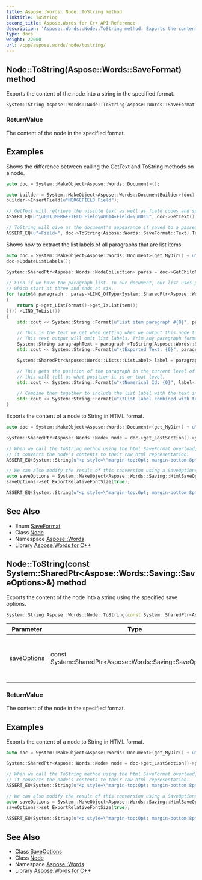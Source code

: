```yaml
---
title: Aspose::Words::Node::ToString method
linktitle: ToString
second_title: Aspose.Words for C++ API Reference
description: 'Aspose::Words::Node::ToString method. Exports the content of the node into a string in the specified format in C++.'
type: docs
weight: 22000
url: /cpp/aspose.words/node/tostring/
---
```

## Node::ToString(Aspose::Words::SaveFormat) method


Exports the content of the node into a string in the specified format.

```cpp
System::String Aspose::Words::Node::ToString(Aspose::Words::SaveFormat saveFormat)
```


### ReturnValue

The content of the node in the specified format.

## Examples



Shows the difference between calling the GetText and ToString methods on a node. 
```cpp
auto doc = System::MakeObject<Aspose::Words::Document>();

auto builder = System::MakeObject<Aspose::Words::DocumentBuilder>(doc);
builder->InsertField(u"MERGEFIELD Field");

// GetText will retrieve the visible text as well as field codes and special characters.
ASSERT_EQ(u"\u0013MERGEFIELD Field\u0014«Field»\u0015", doc->GetText().Trim());

// ToString will give us the document's appearance if saved to a passed save format.
ASSERT_EQ(u"«Field»", doc->ToString(Aspose::Words::SaveFormat::Text).Trim());
```


Shows how to extract the list labels of all paragraphs that are list items. 
```cpp
auto doc = System::MakeObject<Aspose::Words::Document>(get_MyDir() + u"Rendering.docx");
doc->UpdateListLabels();

System::SharedPtr<Aspose::Words::NodeCollection> paras = doc->GetChildNodes(Aspose::Words::NodeType::Paragraph, true);

// Find if we have the paragraph list. In our document, our list uses plain Arabic numbers,
// which start at three and ends at six.
for (auto&& paragraph : paras->LINQ_OfType<System::SharedPtr<Aspose::Words::Paragraph> >()->LINQ_Where(static_cast<System::Func<System::SharedPtr<Aspose::Words::Paragraph>, bool>>(static_cast<std::function<bool(System::SharedPtr<Aspose::Words::Paragraph> p)>>([](System::SharedPtr<Aspose::Words::Paragraph> p) -> bool
{
    return p->get_ListFormat()->get_IsListItem();
})))->LINQ_ToList())
{
    std::cout << System::String::Format(u"List item paragraph #{0}", paras->IndexOf(paragraph)) << std::endl;

    // This is the text we get when getting when we output this node to text format.
    // This text output will omit list labels. Trim any paragraph formatting characters.
    System::String paragraphText = paragraph->ToString(Aspose::Words::SaveFormat::Text).Trim();
    std::cout << System::String::Format(u"\tExported Text: {0}", paragraphText) << std::endl;

    System::SharedPtr<Aspose::Words::Lists::ListLabel> label = paragraph->get_ListLabel();

    // This gets the position of the paragraph in the current level of the list. If we have a list with multiple levels,
    // this will tell us what position it is on that level.
    std::cout << System::String::Format(u"\tNumerical Id: {0}", label->get_LabelValue()) << std::endl;

    // Combine them together to include the list label with the text in the output.
    std::cout << System::String::Format(u"\tList label combined with text: {0} {1}", label->get_LabelString(), paragraphText) << std::endl;
}
```


Exports the content of a node to String in HTML format. 
```cpp
auto doc = System::MakeObject<Aspose::Words::Document>(get_MyDir() + u"Document.docx");

System::SharedPtr<Aspose::Words::Node> node = doc->get_LastSection()->get_Body()->get_LastParagraph();

// When we call the ToString method using the html SaveFormat overload,
// it converts the node's contents to their raw html representation.
ASSERT_EQ(System::String(u"<p style=\"margin-top:0pt; margin-bottom:8pt; line-height:108%; font-size:12pt\">") + u"<span style=\"font-family:'Times New Roman'\">Hello World!</span>" + u"</p>", node->ToString(Aspose::Words::SaveFormat::Html));

// We can also modify the result of this conversion using a SaveOptions object.
auto saveOptions = System::MakeObject<Aspose::Words::Saving::HtmlSaveOptions>();
saveOptions->set_ExportRelativeFontSize(true);

ASSERT_EQ(System::String(u"<p style=\"margin-top:0pt; margin-bottom:8pt; line-height:108%\">") + u"<span style=\"font-family:'Times New Roman'\">Hello World!</span>" + u"</p>", node->ToString(saveOptions));
```

## See Also

* Enum [SaveFormat](../../saveformat/)
* Class [Node](../)
* Namespace [Aspose::Words](../../)
* Library [Aspose.Words for C++](../../../)
## Node::ToString(const System::SharedPtr\<Aspose::Words::Saving::SaveOptions\>\&) method


Exports the content of the node into a string using the specified save options.

```cpp
System::String Aspose::Words::Node::ToString(const System::SharedPtr<Aspose::Words::Saving::SaveOptions> &saveOptions)
```


| Parameter | Type | Description |
| --- | --- | --- |
| saveOptions | const System::SharedPtr\<Aspose::Words::Saving::SaveOptions\>\& | Specifies the options that control how the node is saved. |

### ReturnValue

The content of the node in the specified format.

## Examples



Exports the content of a node to String in HTML format. 
```cpp
auto doc = System::MakeObject<Aspose::Words::Document>(get_MyDir() + u"Document.docx");

System::SharedPtr<Aspose::Words::Node> node = doc->get_LastSection()->get_Body()->get_LastParagraph();

// When we call the ToString method using the html SaveFormat overload,
// it converts the node's contents to their raw html representation.
ASSERT_EQ(System::String(u"<p style=\"margin-top:0pt; margin-bottom:8pt; line-height:108%; font-size:12pt\">") + u"<span style=\"font-family:'Times New Roman'\">Hello World!</span>" + u"</p>", node->ToString(Aspose::Words::SaveFormat::Html));

// We can also modify the result of this conversion using a SaveOptions object.
auto saveOptions = System::MakeObject<Aspose::Words::Saving::HtmlSaveOptions>();
saveOptions->set_ExportRelativeFontSize(true);

ASSERT_EQ(System::String(u"<p style=\"margin-top:0pt; margin-bottom:8pt; line-height:108%\">") + u"<span style=\"font-family:'Times New Roman'\">Hello World!</span>" + u"</p>", node->ToString(saveOptions));
```

## See Also

* Class [SaveOptions](../../../aspose.words.saving/saveoptions/)
* Class [Node](../)
* Namespace [Aspose::Words](../../)
* Library [Aspose.Words for C++](../../../)

